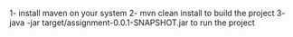 1- install maven on your system
2- mvn clean install to build the project
3- java -jar target/assignment-0.0.1-SNAPSHOT.jar to run the project
